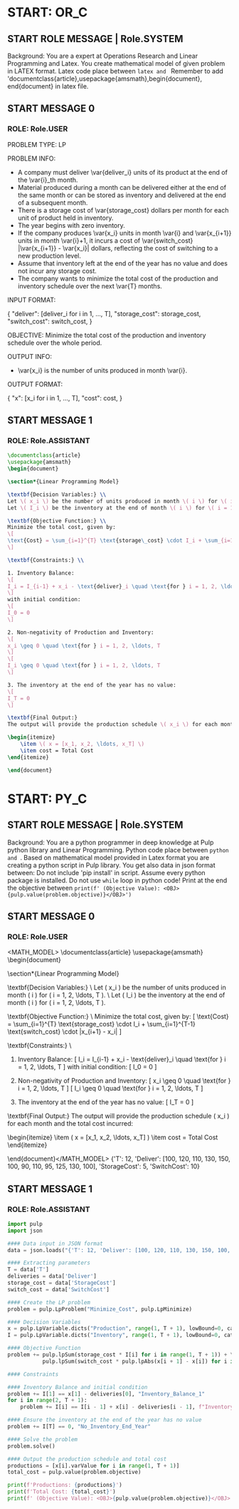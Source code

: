 # START: OR_C 
## START ROLE MESSAGE | Role.SYSTEM 
Background: You are a expert at Operations Research and Linear Programming and Latex. You create mathematical model of given problem in LATEX format. Latex code place between ```latex and ``` Remember to add 'documentclass{article},usepackage{amsmath},begin{document}, end{document} in latex file. 
## START MESSAGE 0 
### ROLE: Role.USER
<DESCRIPTION>
PROBLEM TYPE: LP

PROBLEM INFO: 
- A company must deliver \var{deliver_i} units of its product at the end of the \var{i}_th month.
- Material produced during a month can be delivered either at the end of the same month or can be stored as inventory and delivered at the end of a subsequent month.
- There is a storage cost of \var{storage_cost} dollars per month for each unit of product held in inventory. 
- The year begins with zero inventory. 
- If the company produces \var{x_i} units in month \var{i} and \var{x_{i+1}} units in month \var{i}+1, it incurs a cost of \var{switch_cost} |\var{x_{i+1}} - \var{x_i}|  dollars, reflecting the cost of switching to a new production level. 
- Assume that inventory left at the end of the year has no value and does not incur any storage cost.
- The company wants to minimize the total cost of the production and inventory schedule over the next \var{T} months.

INPUT FORMAT: 

{
    "deliver": [deliver_i for i in 1, ..., T],
    "storage_cost": storage_cost,
    "switch_cost": switch_cost,
}

OBJECTIVE: Minimize the total cost of the production and inventory schedule over the whole period.

OUTPUT INFO:

- \var{x_i} is the number of units produced in month \var{i}.

OUTPUT FORMAT:

{
    "x": [x_i for i in 1, ..., T],
    "cost": cost,
}

</DESCRIPTION>


## START MESSAGE 1 
### ROLE: Role.ASSISTANT
```latex
\documentclass{article}
\usepackage{amsmath}
\begin{document}

\section*{Linear Programming Model}

\textbf{Decision Variables:} \\
Let \( x_i \) be the number of units produced in month \( i \) for \( i = 1, 2, \ldots, T \). \\
Let \( I_i \) be the inventory at the end of month \( i \) for \( i = 1, 2, \ldots, T \).

\textbf{Objective Function:} \\
Minimize the total cost, given by:
\[
\text{Cost} = \sum_{i=1}^{T} \text{storage\_cost} \cdot I_i + \sum_{i=1}^{T-1} \text{switch\_cost} \cdot |x_{i+1} - x_i| 
\]

\textbf{Constraints:} \\

1. Inventory Balance:
\[
I_i = I_{i-1} + x_i - \text{deliver}_i \quad \text{for } i = 1, 2, \ldots, T
\]
with initial condition:
\[
I_0 = 0
\]

2. Non-negativity of Production and Inventory:
\[
x_i \geq 0 \quad \text{for } i = 1, 2, \ldots, T
\]
\[
I_i \geq 0 \quad \text{for } i = 1, 2, \ldots, T
\]

3. The inventory at the end of the year has no value:
\[
I_T = 0
\]

\textbf{Final Output:}
The output will provide the production schedule \( x_i \) for each month and the total cost incurred:

\begin{itemize}
    \item \( x = [x_1, x_2, \ldots, x_T] \)
    \item cost = Total Cost
\end{itemize}

\end{document}
```

# START: PY_C 
## START ROLE MESSAGE | Role.SYSTEM 
Background: You are a python programmer in deep knowledge at Pulp python library and Linear Programming. Python code place between ```python and ```. Based on mathematical model provided in Latex format you are creating a python script in Pulp library. You get also data in json format between: <DATA></DATA> Do not include 'pip install' in script. Assume every python package is installed. Do not use `while` loop in python code! Print at the end the objective between <OBJ></OBJ> `print(f' (Objective Value): <OBJ>{pulp.value(problem.objective)}</OBJ>')` 
## START MESSAGE 0 
### ROLE: Role.USER
<MATH_MODEL>
\documentclass{article}
\usepackage{amsmath}
\begin{document}

\section*{Linear Programming Model}

\textbf{Decision Variables:} \\
Let \( x_i \) be the number of units produced in month \( i \) for \( i = 1, 2, \ldots, T \). \\
Let \( I_i \) be the inventory at the end of month \( i \) for \( i = 1, 2, \ldots, T \).

\textbf{Objective Function:} \\
Minimize the total cost, given by:
\[
\text{Cost} = \sum_{i=1}^{T} \text{storage\_cost} \cdot I_i + \sum_{i=1}^{T-1} \text{switch\_cost} \cdot |x_{i+1} - x_i| 
\]

\textbf{Constraints:} \\

1. Inventory Balance:
\[
I_i = I_{i-1} + x_i - \text{deliver}_i \quad \text{for } i = 1, 2, \ldots, T
\]
with initial condition:
\[
I_0 = 0
\]

2. Non-negativity of Production and Inventory:
\[
x_i \geq 0 \quad \text{for } i = 1, 2, \ldots, T
\]
\[
I_i \geq 0 \quad \text{for } i = 1, 2, \ldots, T
\]

3. The inventory at the end of the year has no value:
\[
I_T = 0
\]

\textbf{Final Output:}
The output will provide the production schedule \( x_i \) for each month and the total cost incurred:

\begin{itemize}
    \item \( x = [x_1, x_2, \ldots, x_T] \)
    \item cost = Total Cost
\end{itemize}

\end{document}</MATH_MODEL>
<DATA>
{'T': 12, 'Deliver': [100, 120, 110, 130, 150, 100, 90, 110, 95, 125, 130, 100], 'StorageCost': 5, 'SwitchCost': 10}</DATA>


## START MESSAGE 1 
### ROLE: Role.ASSISTANT
```python
import pulp
import json

#### Data input in JSON format
data = json.loads("{'T': 12, 'Deliver': [100, 120, 110, 130, 150, 100, 90, 110, 95, 125, 130, 100], 'StorageCost': 5, 'SwitchCost': 10}")

#### Extracting parameters
T = data['T']
deliveries = data['Deliver']
storage_cost = data['StorageCost']
switch_cost = data['SwitchCost']

#### Create the LP problem
problem = pulp.LpProblem("Minimize_Cost", pulp.LpMinimize)

#### Decision Variables
x = pulp.LpVariable.dicts("Production", range(1, T + 1), lowBound=0, cat='Continuous')  #### Production variables
I = pulp.LpVariable.dicts("Inventory", range(1, T + 1), lowBound=0, cat='Continuous')  #### Inventory variables

#### Objective Function
problem += pulp.lpSum(storage_cost * I[i] for i in range(1, T + 1)) + \
           pulp.lpSum(switch_cost * pulp.lpAbs(x[i + 1] - x[i]) for i in range(1, T)), "Total_Cost"

#### Constraints

#### Inventory Balance and initial condition
problem += I[1] == x[1] - deliveries[0], "Inventory_Balance_1"
for i in range(2, T + 1):
    problem += I[i] == I[i - 1] + x[i] - deliveries[i - 1], f"Inventory_Balance_{i}"

#### Ensure the inventory at the end of the year has no value
problem += I[T] == 0, "No_Inventory_End_Year"

#### Solve the problem
problem.solve()

#### Output the production schedule and total cost
productions = [x[i].varValue for i in range(1, T + 1)]
total_cost = pulp.value(problem.objective)

print(f'Productions: {productions}')
print(f'Total Cost: {total_cost}')
print(f' (Objective Value): <OBJ>{pulp.value(problem.objective)}</OBJ>')
```

